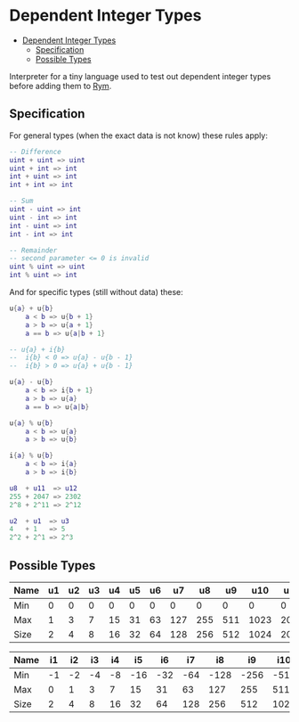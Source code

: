 # Dependent Integer Types

- [Dependent Integer Types](#dependent-integer-types)
	- [Specification](#specification)
	- [Possible Types](#possible-types)

Interpreter for a tiny language used to test out dependent integer types before adding them to [Rym][rym].

## Specification

For general types (when the exact data is not know) these rules apply:

```lua
-- Difference
uint + uint => uint
uint + int => int
int + uint => int
int + int => int

-- Sum
uint - uint => int
uint - int => int
int - uint => int
int - int => int

-- Remainder
-- second parameter <= 0 is invalid
uint % uint => uint
int % uint => int
```

And for specific types (still without data) these:

```lua
u{a} + u{b}
	a < b => u{b + 1}
	a > b => u{a + 1}
	a == b => u{a|b + 1}

-- u{a} + i{b}
-- 	i{b} < 0 => u{a} - u{b - 1}
-- 	i{b} > 0 => u{a} + u{b - 1}
```

```lua
u{a} - u{b}
	a < b => i{b + 1}
	a > b => u{a}
	a == b => u{a|b}
```

```lua
u{a} % u{b}
	a < b => u{a}
	a > b => u{b}

i{a} % u{b}
	a < b => i{a}
	a > b => i{b}
```

```lua
u8  + u11  => u12
255 + 2047 => 2302
2^8 + 2^11 => 2^12

u2  + u1  => u3
4   + 1   => 5
2^2 + 2^1 => 2^3
```

## Possible Types

| Name | u1  | u2  | u3  | u4  | u5  | u6  | u7  | u8  | u9  | u10  | u11  | u12  |
| ---- | --- | --- | --- | --- | --- | --- | --- | --- | --- | ---- | ---- | ---- |
| Min  | 0   | 0   | 0   | 0   | 0   | 0   | 0   | 0   | 0   | 0    | 0    | 0    |
| Max  | 1   | 3   | 7   | 15  | 31  | 63  | 127 | 255 | 511 | 1023 | 2047 | 4095 |
| Size | 2   | 4   | 8   | 16  | 32  | 64  | 128 | 256 | 512 | 1024 | 2048 | 4096 |

| Name | i1  | i2  | i3  | i4  | i5  | i6  | i7  | i8   | i9   | i10  | i11   | i12   |
| ---- | --- | --- | --- | --- | --- | --- | --- | ---- | ---- | ---- | ----- | ----- |
| Min  | -1  | -2  | -4  | -8  | -16 | -32 | -64 | -128 | -256 | -512 | -1024 | -2048 |
| Max  | 0   | 1   | 3   | 7   | 15  | 31  | 63  | 127  | 255  | 511  | 1023  | 2047  |
| Size | 2   | 4   | 8   | 16  | 32  | 64  | 128 | 256  | 512  | 1024 | 2048  | 4096  |

[rym]: https://github.com/creatorsiso/rym
